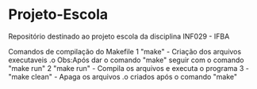 # Projeto-Escola
Repositório destinado ao projeto escola da disciplina INF029 - IFBA

Comandos de compilação do Makefile
1 "make" - Criação dos arquivos executaveis .o
Obs:Após dar o comando "make" seguir com o comando "make run"
2 "make run" - Compila  os arquivos e executa o programa
3 - "make clean" - Apaga os arquivos .o criados após o comando "make"
